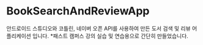 # BookSearchAndReviewApp
안드로이드 스튜디오와 코틀린, 네이버 오픈 API를 사용하여 만든 도서 검색 및 리뷰 어플리케이션 입니다.
*패스트 캠퍼스 강의 실습 및 연습용으로 간단히 만들었습니다.
